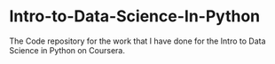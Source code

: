 # Intro-to-Data-Science-In-Python
The Code repository for the work that I have done for the Intro to Data Science in Python on Coursera.
